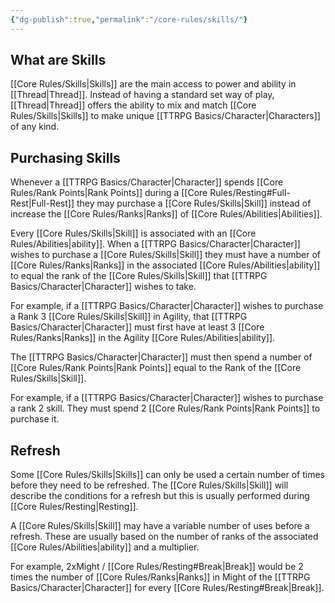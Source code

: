 ```yaml
---
{"dg-publish":true,"permalink":"/core-rules/skills/"}
---
```


## What are Skills
[[Core Rules/Skills\|Skills]] are the main access to power and ability in [[Thread\|Thread]]. Instead of having a standard set way of play, [[Thread\|Thread]] offers the ability to mix and match [[Core Rules/Skills\|Skills]] to make unique [[TTRPG Basics/Character\|Characters]] of any kind.

## Purchasing Skills
Whenever a [[TTRPG Basics/Character\|Character]] spends [[Core Rules/Rank Points\|Rank Points]] during a [[Core Rules/Resting#Full-Rest\|Full-Rest]] they may purchase a [[Core Rules/Skills\|Skill]] instead of increase the [[Core Rules/Ranks\|Ranks]] of [[Core Rules/Abilities\|Abilities]].

Every [[Core Rules/Skills\|Skill]] is associated with an [[Core Rules/Abilities\|ability]]. When a [[TTRPG Basics/Character\|Character]] wishes to purchase a [[Core Rules/Skills\|Skill]] they must have a number of [[Core Rules/Ranks\|Ranks]] in the associated [[Core Rules/Abilities\|ability]] to equal the rank of the [[Core Rules/Skills\|Skill]] that [[TTRPG Basics/Character\|Character]] wishes to take.

For example, if a [[TTRPG Basics/Character\|Character]] wishes to purchase a Rank 3 [[Core Rules/Skills\|Skill]] in Agility, that [[TTRPG Basics/Character\|Character]] must first have at least 3 [[Core Rules/Ranks\|Ranks]] in the Agility [[Core Rules/Abilities\|ability]].

The [[TTRPG Basics/Character\|Character]] must then spend a number of [[Core Rules/Rank Points\|Rank Points]] equal to the Rank of the [[Core Rules/Skills\|Skill]].

For example, if a [[TTRPG Basics/Character\|Character]] wishes to purchase a rank 2 skill. They must spend 2 [[Core Rules/Rank Points\|Rank Points]] to purchase it.

## Refresh
Some [[Core Rules/Skills\|Skills]] can only be used a certain number of times before they need to be refreshed. The [[Core Rules/Skills\|Skill]] will describe the conditions for a refresh but this is usually performed during [[Core Rules/Resting\|Resting]].

A [[Core Rules/Skills\|Skill]] may have a variable number of uses before a refresh. These are usually based on the number of ranks of the associated [[Core Rules/Abilities\|ability]] and a multiplier.

For example, 2xMight / [[Core Rules/Resting#Break\|Break]] would be 2 times the number of [[Core Rules/Ranks\|Ranks]] in Might of the [[TTRPG Basics/Character\|Character]] for every [[Core Rules/Resting#Break\|Break]].